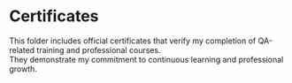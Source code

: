 # Certificates

This folder includes official certificates that verify my completion of QA-related training and professional courses.  
They demonstrate my commitment to continuous learning and professional growth.
